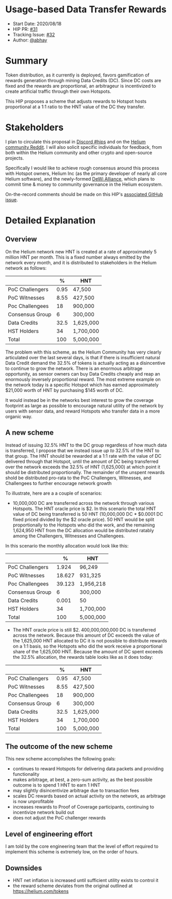 
# Usage-based Data Transfer Rewards

- Start Date: 2020/08/18 
- HIP PR: [#31](https://github.com/helium/HIP/pull/31)
- Tracking Issue: [#32](https://github.com/helium/HIP/issues/32)
- Author: [@abhay](https://github.com/abhay)


# Summary
[summary]: #summary

Token distribution, as it currently is deployed, favors gamification of rewards generation through mining Data Credits (DC). Since DC costs are fixed and the rewards are proportional, an arbitrageur is incentivized to create artificial traffic through their own Hotspots.

This HIP proposes a scheme that adjusts rewards to Hotspot hosts proportional at a 1:1 ratio to the HNT value of the DC they transfer.

# Stakeholders
[stakeholders]: #stakeholders

I plan to circulate this proposal in [Discord #hips](https://discord.gg/helium) and on the [Helium community Reddit](https://reddit.com/r/heliumnetwork). I will also solicit specific individuals for feedback, from both within the Helium community and other crypto and open-source projects. 

Specifically I would like to achieve rough consensus around this process with Hotspot owners, Helium Inc (as the primary developer of nearly all core Helium software), and the newly-formed [DeWi Alliance](https://dewi.org), which plans to commit time & money to community governance in the Helium ecosystem.

On-the-record comments should be made on this HIP's [associated GitHub issue](https://github.com/helium/HIP/issues/32).

# Detailed Explanation
[detailed-explanation]: #detailed-explanation

## Overview

On the Helium network new HNT is created at a rate of approximately 5 million HNT per month. This is a fixed number always emitted by the network every month, and it is distributed to stakeholders in the Helium network as follows:

|                 | %     | HNT      |
|-----------------|-------|----------|
| PoC Challengers | 0.95  | 47,500   |
| PoC Witnesses   | 8.55  | 427,500  |
| Poc Challengees | 18    | 900,000  |
| Consensus Group | 6     | 300,000  |
| Data Credits    | 32.5  | 1,625,000|
| HST Holders     | 34    | 1,700,000|
| Total           | 100   | 5,000,000|

The problem with this scheme, as the Helium Community has very clearly articulated over the last several days, is that if there is insufficient natural Data Credit demand the 32.5% of tokens is actually acting as a disincentive to continue to grow the network. There is an enormous arbitrage opportunity, as sensor owners can buy Data Credits cheaply and reap an enormously inversely proportional reward. The most extreme example on the network today is a specific Hotspot which has earned approximately $21,000 worth of HNT by purchasing $145 worth of DC.

It would instead be in the networks best interest to grow the coverage footprint as large as possible to encourage natural utility of the network by users with sensor data, and reward Hotspots who transfer data in a more organic way.

## A new scheme

Instead of issuing 32.5% HNT to the DC group regardless of how much data is transferred, I propose that we instead issue *up to* 32.5% of the HNT to that group. The HNT should be rewarded at a 1:1 rate with the value of DC delivered through that Hotspot, until the amount of DC being transferred over the network exceeds the 32.5% of HNT (1,625,000) at which point it should be distributed proportionally. The remainder of the unspent rewards shold be distributed pro-rata to the PoC Challengers, Witnesses, and Challengees to further encourage network growth

To illustrate, here are a a couple of scenarios:

* 10,000,000 DC are transferred across the network through various Hotspots. The HNT oracle price is $2. In this scenario the total HNT value of DC being transferred is 50 HNT (10,000,000 DC * $0.0001 DC fixed priced divided by the $2 oracle price). 50 HNT would be split proportionally to the Hotspots who did the work, and the remaining 1,624,950 HNT from the DC allocation would be distributed ratably among the Challengers, Witnesses and Challengees.

In this scenario the monthly allocation would look like this:

|                 | %     | HNT      |
|-----------------|-------|----------|
| PoC Challengers | 1.924 | 96,249   |
| PoC Witnesses   | 18.627| 931,325  |
| Poc Challengees | 39.123| 1,956,218|
| Consensus Group | 6     | 300,000  |
| Data Credits    | 0.001 | 50       |
| HST Holders     | 34    | 1,700,000|
| Total           | 100   | 5,000,000|

* The HNT oracle price is still $2. 400,000,000,000 DC is transferred across the network. Because this amount of DC exceeds the value of the 1,625,000 HNT allocated to DC it is not possible to distribute rewards on a 1:1 basis, so the Hotspots who did the work receive a proportional share of the 1,625,000 HNT. Because the amount of DC spent exceeds the 32.5% allocation, the rewards table looks like as it does today:

|                 | %     | HNT      |
|-----------------|-------|----------|
| PoC Challengers | 0.95  | 47,500   |
| PoC Witnesses   | 8.55  | 427,500  |
| Poc Challengees | 18    | 900,000  |
| Consensus Group | 6     | 300,000  |
| Data Credits    | 32.5  | 1,625,000|
| HST Holders     | 34    | 1,700,000|
| Total           | 100   | 5,000,000|

## The outcome of the new scheme

This new scheme accomplishes the following goals:

* continues to reward Hotspots for delivering data packets and providing functionality
* makes arbitrage, at best, a zero-sum activity, as the best possible outcome is to spend 1 HNT to earn 1 HNT
* may slightly disincentivize arbitrage due to transaction fees
* scales DC rewards based on actual activity on the network, as arbitrage is now unprofitable
* increases rewards to Proof of Coverage participants, continuing to incentivize network build out
* does not adjust the PoC challenger rewards

## Level of engineering effort

I am told by the core engineering team that the level of effort required to implement this scheme is extremely low, on the order of hours.

## Downsides

* HNT net inflation is increased until sufficient utility exists to control it
* the reward scheme deviates from the original outlined at https://helium.com/tokens
